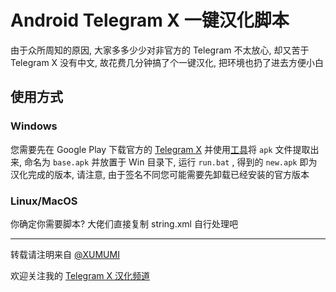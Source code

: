 # Android Telegram X 一键汉化脚本

由于众所周知的原因, 大家多多少少对非官方的 Telegram 不太放心, 却又苦于 Telegram X 没有中文, 故花费几分钟搞了个一键汉化, 把环境也扔了进去方便小白

## 使用方式

### Windows

您需要先在 Google Play 下载官方的 [Telegram X](https://play.google.com/store/apps/details?id=org.thunderdog.challegram) 并使用[工具](https://play.google.com/store/apps/details?id=com.ares89.appextractor)将 `apk` 文件提取出来, 命名为 `base.apk` 并放置于 Win 目录下, 运行 `run.bat`  , 得到的 `new.apk` 即为汉化完成的版本, 请注意, 由于签名不同您可能需要先卸载已经安装的官方版本

### Linux/MacOS

你确定你需要脚本? 大佬们直接复制 string.xml 自行处理吧

---

转载请注明来自 [@XUMUMI](https://t.me/XUMUMI)

欢迎关注我的 [Telegram X 汉化频道](https://t.me/XTelegramX_cn)